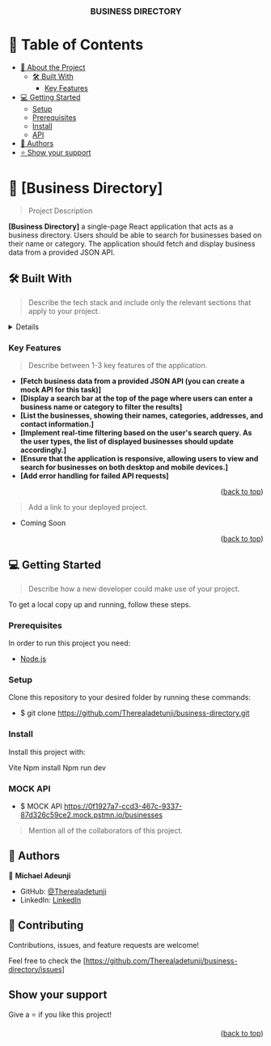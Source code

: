 <a name="readme-top"></a>

<div align="center">
  <h3><b>BUSINESS DIRECTORY</b></h3>
</div>

<!-- TABLE OF CONTENTS -->

# 📗 Table of Contents

- [📖 About the Project](#about-project)
  - [🛠 Built With](#built-with)
    - [Key Features](#key-features)
- [💻 Getting Started](#getting-started)
  - [Setup](#setup)
  - [Prerequisites](#prerequisites)
  - [Install](#install)
  - [API](#API)
- [👥 Authors](#authors)
- [⭐️ Show your support](#support)


<!-- PROJECT DESCRIPTION -->

# 📖 [Business Directory] <a name="about-project"></a>

> Project Description

**[Business Directory]** a single-page React application that acts as a business directory. Users should be able to search for businesses based on their name or category. The application should fetch and display business data from a provided JSON API.

## 🛠 Built With <a name="built-with"></a>

> Describe the tech stack and include only the relevant sections that apply to your project.

<details>
  <ul>
    <li><a href="https://reactjs.org/">React.js</a></li>
  </ul>
</details>

<!-- Features -->

### Key Features <a name="key-features"></a>

> Describe between 1-3 key features of the application.

- **[Fetch business data from a provided JSON API (you can create a mock API for this task)]**
- **[Display a search bar at the top of the page where users can enter a business name or category to filter the results]**
- **[List the businesses, showing their names, categories, addresses, and contact information.]**
- **[Implement real-time filtering based on the user's search query. As the user types, the list of displayed businesses should update accordingly.]**
- **[Ensure that the application is responsive, allowing users to view and search for businesses on both desktop and mobile devices.]**
- **[Add error handling for failed API requests]**

<p align="right">(<a href="#readme-top">back to top</a>)</p>


> Add a link to your deployed project.

- Coming Soon

<p align="right">(<a href="#readme-top">back to top</a>)</p>

<!-- GETTING STARTED -->

## 💻 Getting Started <a name="getting-started"></a>

> Describe how a new developer could make use of your project.

To get a local copy up and running, follow these steps.

### Prerequisites

In order to run this project you need:
- [Node.js](https://nodejs.org/en/)

### Setup

Clone this repository to your desired folder by running these commands:

- $ git clone https://github.com/Therealadetunji/business-directory.git

### Install

Install this project with:

Vite 
Npm install
Npm run dev

### MOCK API <a name="API"></a>

- $ MOCK API https://0f1927a7-ccd3-467c-9337-87d326c59ce2.mock.pstmn.io/businesses


<!-- AUTHORS -->

> Mention all of the collaborators of this project.

## 👥 Authors <a name="authors"></a>

👤 **Michael Adeunji**

- GitHub: [@Therealadetunji](https://github.com/therealadetunji)
- LinkedIn: [LinkedIn](https://www.linkedin.com/in/adetunji-michael/)


## 🤝 Contributing

Contributions, issues, and feature requests are welcome!

Feel free to check the [https://github.com/Therealadetunji/business-directory/issues]

## Show your support

Give a ⭐️ if you like this project!


<p align="right">(<a href="#readme-top">back to top</a>)</p>
